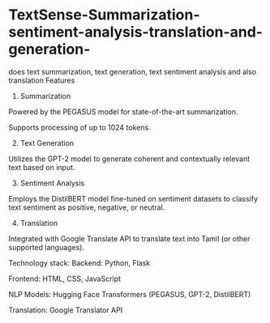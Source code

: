 # TextSense-Summarization-sentiment-analysis-translation-and-generation-
does text summarization, text generation, text sentiment analysis and also translation
Features

1. Summarization

Powered by the PEGASUS model for state-of-the-art summarization.

Supports processing of up to 1024 tokens.

2. Text Generation

Utilizes the GPT-2 model to generate coherent and contextually relevant text based on input.

3. Sentiment Analysis

Employs the DistilBERT model fine-tuned on sentiment datasets to classify text sentiment as positive, negative, or neutral.

4. Translation

Integrated with Google Translate API to translate text into Tamil (or other supported languages).

Technology stack:
Backend: Python, Flask

Frontend: HTML, CSS, JavaScript

NLP Models: Hugging Face Transformers (PEGASUS, GPT-2, DistilBERT)

Translation: Google Translator API
